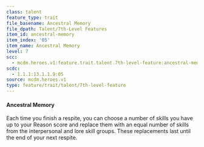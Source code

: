 ```yaml
---
class: talent
feature_type: trait
file_basename: Ancestral Memory
file_dpath: Talent/7th-Level Features
item_id: ancestral-memory
item_index: '05'
item_name: Ancestral Memory
level: 7
scc:
  - mcdm.heroes.v1:feature.trait.talent.7th-level-feature:ancestral-memory
scdc:
  - 1.1.1:13.1.1.9:05
source: mcdm.heroes.v1
type: feature/trait/talent/7th-level-feature
---
```


#### Ancestral Memory

Each time you finish a respite, you can choose a number of skills you have up to your Reason score and replace them with an equal number of skills from the interpersonal and lore skill groups. These replacements last until the end of your next respite.
